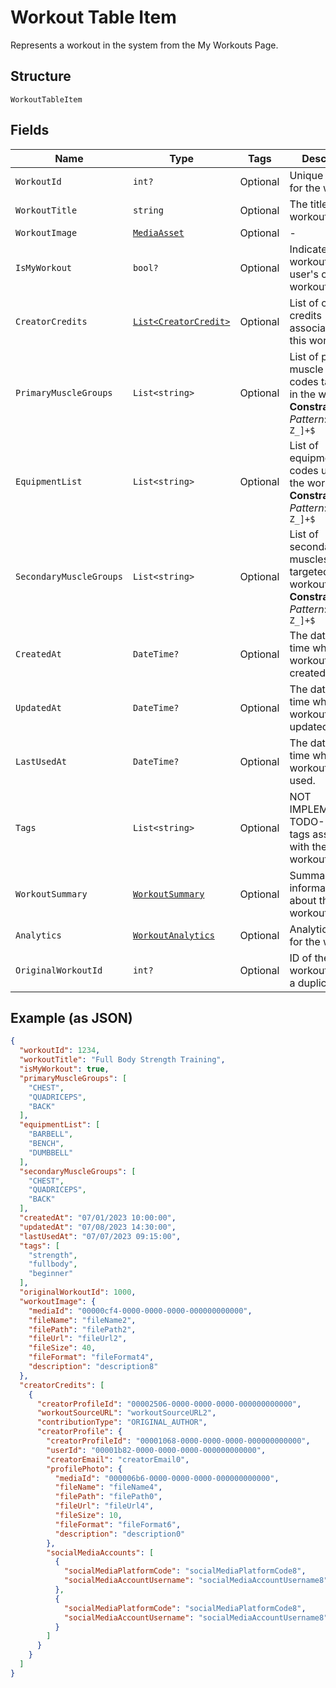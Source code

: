
# Workout Table Item

Represents a workout in the system from the My Workouts Page.

## Structure

`WorkoutTableItem`

## Fields

| Name | Type | Tags | Description |
|  --- | --- | --- | --- |
| `WorkoutId` | `int?` | Optional | Unique identifier for the workout. |
| `WorkoutTitle` | `string` | Optional | The title of the workout. |
| `WorkoutImage` | [`MediaAsset`](../../doc/models/media-asset.md) | Optional | - |
| `IsMyWorkout` | `bool?` | Optional | Indicates if the workout is a user's own workout. |
| `CreatorCredits` | [`List<CreatorCredit>`](../../doc/models/creator-credit.md) | Optional | List of creator credits associated with this workout. |
| `PrimaryMuscleGroups` | `List<string>` | Optional | List of primary muscle group codes targeted in the workout.<br>**Constraints**: *Pattern*: `^[A-Z_]+$` |
| `EquipmentList` | `List<string>` | Optional | List of equipment codes used in the workout.<br>**Constraints**: *Pattern*: `^[A-Z_]+$` |
| `SecondaryMuscleGroups` | `List<string>` | Optional | List of secondary muscles targeted in the workout.<br>**Constraints**: *Pattern*: `^[A-Z_]+$` |
| `CreatedAt` | `DateTime?` | Optional | The date and time when the workout was created. |
| `UpdatedAt` | `DateTime?` | Optional | The date and time when the workout was last updated. |
| `LastUsedAt` | `DateTime?` | Optional | The date and time when the workout was last used. |
| `Tags` | `List<string>` | Optional | NOT IMPLEMENTED:- TODO- List of tags associated with the workout. |
| `WorkoutSummary` | [`WorkoutSummary`](../../doc/models/workout-summary.md) | Optional | Summary information about the workout. |
| `Analytics` | [`WorkoutAnalytics`](../../doc/models/workout-analytics.md) | Optional | Analytics data for the workout. |
| `OriginalWorkoutId` | `int?` | Optional | ID of the original workout if this is a duplicate. |

## Example (as JSON)

```json
{
  "workoutId": 1234,
  "workoutTitle": "Full Body Strength Training",
  "isMyWorkout": true,
  "primaryMuscleGroups": [
    "CHEST",
    "QUADRICEPS",
    "BACK"
  ],
  "equipmentList": [
    "BARBELL",
    "BENCH",
    "DUMBBELL"
  ],
  "secondaryMuscleGroups": [
    "CHEST",
    "QUADRICEPS",
    "BACK"
  ],
  "createdAt": "07/01/2023 10:00:00",
  "updatedAt": "07/08/2023 14:30:00",
  "lastUsedAt": "07/07/2023 09:15:00",
  "tags": [
    "strength",
    "fullbody",
    "beginner"
  ],
  "originalWorkoutId": 1000,
  "workoutImage": {
    "mediaId": "00000cf4-0000-0000-0000-000000000000",
    "fileName": "fileName2",
    "filePath": "filePath2",
    "fileUrl": "fileUrl2",
    "fileSize": 40,
    "fileFormat": "fileFormat4",
    "description": "description8"
  },
  "creatorCredits": [
    {
      "creatorProfileId": "00002506-0000-0000-0000-000000000000",
      "workoutSourceURL": "workoutSourceURL2",
      "contributionType": "ORIGINAL_AUTHOR",
      "creatorProfile": {
        "creatorProfileId": "00001068-0000-0000-0000-000000000000",
        "userId": "00001b82-0000-0000-0000-000000000000",
        "creatorEmail": "creatorEmail0",
        "profilePhoto": {
          "mediaId": "000006b6-0000-0000-0000-000000000000",
          "fileName": "fileName4",
          "filePath": "filePath0",
          "fileUrl": "fileUrl4",
          "fileSize": 10,
          "fileFormat": "fileFormat6",
          "description": "description0"
        },
        "socialMediaAccounts": [
          {
            "socialMediaPlatformCode": "socialMediaPlatformCode8",
            "socialMediaAccountUsername": "socialMediaAccountUsername8"
          },
          {
            "socialMediaPlatformCode": "socialMediaPlatformCode8",
            "socialMediaAccountUsername": "socialMediaAccountUsername8"
          }
        ]
      }
    }
  ]
}
```

